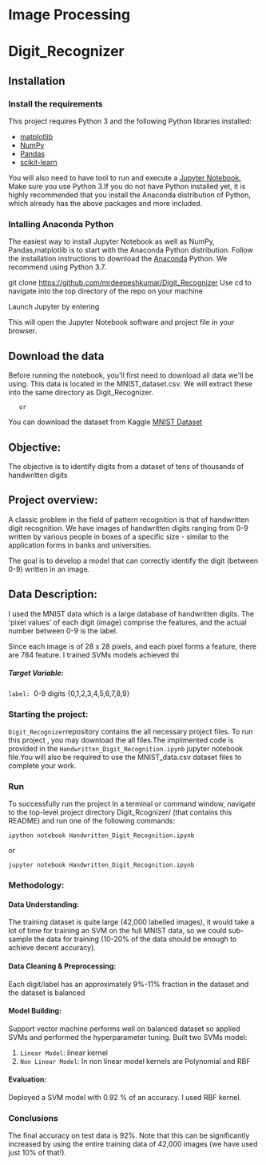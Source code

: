 # Image Processing
# Digit_Recognizer 
## Installation
### Install the requirements 
This project requires Python 3 and the following Python libraries installed:

* [matplotlib](http://matplotlib.org/)
* [NumPy](http://www.numpy.org/) 
* [Pandas](http://pandas.pydata.org/)
* [scikit-learn](http://scikit-learn.org/stable/)

You will also need to have tool to run and execute a [Jupyter Notebook.](http://ipython.org/index.html)
Make sure you use Python 3.If you do not have Python installed yet, it is highly recommended that you install the Anaconda distribution of Python, which already has the above packages and more included.

### Intalling Anaconda Python
The easiest way to install Jupyter Notebook as well as NumPy, Pandas,matplotlib is to start with the Anaconda Python distribution.
Follow the installation instructions to download the [Anaconda](https://www.anaconda.com/distribution/) Python. We recommend using Python 3.7.

git clone https://github.com/mrdeepeshkumar/Digit_Recognizer Use cd to navigate into the top directory of the repo on your machine

Launch Jupyter by entering

This will open the Jupyter Notebook software and project file in your browser. 
## Download the data 
Before running the notebook, you'll first need to download all data we'll be using. This data is located in the MNIST_dataset.csv. 
We will extract these into the same directory as Digit_Recognizer.

       or 
You can download the dataset from Kaggle [MNIST Dataset](https://www.kaggle.com/c/digit-recognizer/data)
## Objective:
The objective is to identify digits from a dataset of tens of thousands of handwritten digits

## Project overview:
A classic problem in the field of pattern recognition is that of handwritten digit recognition. We have images of handwritten digits 
ranging from 0-9 written by various people in boxes of a specific size - similar to the application forms in banks and universities.

The goal is to develop a model that can correctly identify the digit (between 0-9) written in an image. 

## Data Description:
I used the MNIST data which is a large database of handwritten digits. The 'pixel values' of each digit (image) comprise the features, 
and the actual number between 0-9 is the label. 

Since each image is of 28 x 28 pixels, and each pixel forms a feature, there are 784 feature. I trained SVMs models achieved thi

##### Target Variable:
`label:`  0-9 digits {0,1,2,3,4,5,6,7,8,9} 

### Starting the project:
`Digit_Recognizer`repository contains the all necessary project files. To run this project , you may download the all files.The implimented code is provided in the `Handwritten_Digit_Recognition.ipynb` jupyter notebook file.You will also be required to use the MNIST_data.csv dataset files to complete your work. 

### Run
To successfully run the project In a terminal or command window, navigate to the top-level project directory Digit_Rcognizer/ (that contains this README) and run one of the following commands:
     
    ipython notebook Handwritten_Digit_Recognition.ipynb
  or
    
    jupyter notebook Handwritten_Digit_Recognition.ipynb
    
### Methodology:
#### Data Understanding: 
The training dataset is quite large (42,000 labelled images), it would take a lot of time for training an SVM on the full MNIST data,
so we could sub-sample the data for training (10-20% of the data should be enough to achieve decent accuracy).
#### Data Cleaning & Preprocessing:
Each digit/label has an approximately 9%-11% fraction in the dataset and the dataset is balanced
#### Model Building:
Support vector machine performs well on balanced dataset so applied SVMs and performed the hyperparameter tuning.
Built two SVMs model: 
1. `Linear Model`: linear kernel
2. `Non Linear Model`: In non linear model kernels are Polynomial and RBF
#### Evaluation:
  Deployed a SVM model with 0.92 % of an accuracy. I used RBF kernel.
### Conclusions
The final accuracy on test data is 92%. Note that this can be significantly increased by using the entire training data of 42,000 images (we have used just 10% of that!).

